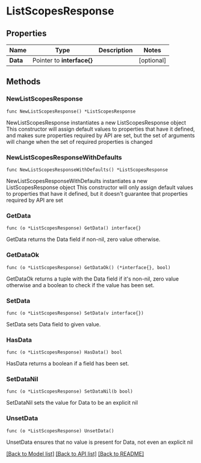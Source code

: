 # ListScopesResponse

## Properties

Name | Type | Description | Notes
------------ | ------------- | ------------- | -------------
**Data** | Pointer to **interface{}** |  | [optional]

## Methods

### NewListScopesResponse

`func NewListScopesResponse() *ListScopesResponse`

NewListScopesResponse instantiates a new ListScopesResponse object
This constructor will assign default values to properties that have it defined,
and makes sure properties required by API are set, but the set of arguments
will change when the set of required properties is changed

### NewListScopesResponseWithDefaults

`func NewListScopesResponseWithDefaults() *ListScopesResponse`

NewListScopesResponseWithDefaults instantiates a new ListScopesResponse object
This constructor will only assign default values to properties that have it defined,
but it doesn't guarantee that properties required by API are set

### GetData

`func (o *ListScopesResponse) GetData() interface{}`

GetData returns the Data field if non-nil, zero value otherwise.

### GetDataOk

`func (o *ListScopesResponse) GetDataOk() (*interface{}, bool)`

GetDataOk returns a tuple with the Data field if it's non-nil, zero value otherwise
and a boolean to check if the value has been set.

### SetData

`func (o *ListScopesResponse) SetData(v interface{})`

SetData sets Data field to given value.

### HasData

`func (o *ListScopesResponse) HasData() bool`

HasData returns a boolean if a field has been set.

### SetDataNil

`func (o *ListScopesResponse) SetDataNil(b bool)`

 SetDataNil sets the value for Data to be an explicit nil

### UnsetData
`func (o *ListScopesResponse) UnsetData()`

UnsetData ensures that no value is present for Data, not even an explicit nil

[[Back to Model list]](../README.md#documentation-for-models) [[Back to API list]](../README.md#documentation-for-api-endpoints) [[Back to README]](../README.md)
